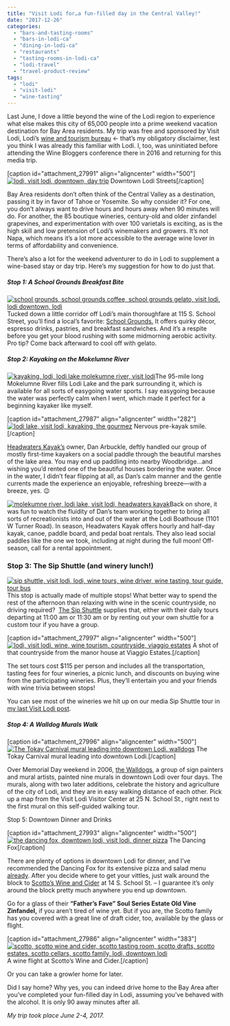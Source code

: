```yaml
---
title: "Visit Lodi for…a fun-filled day in the Central Valley!"
date: "2017-12-26"
categories: 
  - "bars-and-tasting-rooms"
  - "bars-in-lodi-ca"
  - "dining-in-lodi-ca"
  - "restaurants"
  - "tasting-rooms-in-lodi-ca"
  - "lodi-travel"
  - "travel-product-review"
tags: 
  - "lodi"
  - "visit-lodi"
  - "wine-tasting"
---
```


Last June, I dove a little beyond the wine of the Lodi region to experience what else makes this city of 65,000 people into a prime weekend vacation destination for Bay Area residents. My trip was free and sponsored by Visit Lodi, Lodi’s [wine and tourism bureau](http://www.visitlodi.com/) ← that’s my obligatory disclaimer, lest you think I was already this familiar with Lodi. I, too, was uninitiated before attending the Wine Bloggers conference there in 2016 and returning for this media trip.

\[caption id="attachment\_27991" align="aligncenter" width="500"\][![lodi, visit lodi, downtown, day trip](http://s3.amazonaws.com/thegourmez-wpmedia/2017/12/Visit-Lodi-070-500x334.jpg)](http://s3.amazonaws.com/thegourmez-wpmedia/2017/12/Visit-Lodi-070.jpg) Downtown Lodi Streets\[/caption\]

Bay Area residents don’t often think of the Central Valley as a destination, passing it by in favor of Tahoe or Yosemite. So why consider it? For one, you don’t always want to drive hours and hours away when 90 minutes will do. For another, the 85 boutique wineries, century-old and older zinfandel grapevines, and experimentation with over 100 varietals is exciting, as is the high skill and low pretension of Lodi’s winemakers and growers. It’s not Napa, which means it’s a lot more accessible to the average wine lover in terms of affordability and convenience.

There’s also a lot for the weekend adventurer to do in Lodi to supplement a wine-based stay or day trip. Here’s my suggestion for how to do just that.

##### Stop 1: A School Grounds Breakfast Bite

[![school grounds, school grounds coffee, school grounds gelato, visit lodi, lodi downtown, lodi](http://s3.amazonaws.com/thegourmez-wpmedia/2017/12/Visit-Lodi-045-500x337.jpg)](http://s3.amazonaws.com/thegourmez-wpmedia/2017/12/Visit-Lodi-045.jpg)Tucked down a little corridor off Lodi’s main thoroughfare at 115 S. School Street, you’ll find a local’s favorite: [School Grounds.](http://www.schoolgroundscoffee.org/) It offers quirky décor, espresso drinks, pastries, and breakfast sandwiches. And it’s a respite before you get your blood rushing with some midmorning aerobic activity. Pro tip? Come back afterward to cool off with gelato.

##### Stop 2: Kayaking on the Mokelumne River

[![kayaking, lodi, lodi lake molekumne river, visit lodi](http://s3.amazonaws.com/thegourmez-wpmedia/2017/12/Visit-Lodi-053-282x500.jpg)](http://s3.amazonaws.com/thegourmez-wpmedia/2017/12/Visit-Lodi-053.jpg)The 95-mile long Mokelumne River fills Lodi Lake and the park surrounding it, which is available for all sorts of easygoing water sports. I say easygoing because the water was perfectly calm when I went, which made it perfect for a beginning kayaker like myself.

\[caption id="attachment\_27987" align="aligncenter" width="282"\][![lodi lake, visit lodi, kayaking, the gourmez](http://s3.amazonaws.com/thegourmez-wpmedia/2017/12/Visit-Lodi-047-282x500.jpg)](http://s3.amazonaws.com/thegourmez-wpmedia/2017/12/Visit-Lodi-047.jpg) Nervous pre-kayak smile.\[/caption\]

[Headwaters Kayak’s](http://www.headwaterskayak.com/lodi-boathouse.html) owner, Dan Arbuckle, deftly handled our group of mostly first-time kayakers on a social paddle through the beautiful marshes of the lake area. You may end up paddling into nearby Woodbridge…and wishing you’d rented one of the beautiful houses bordering the water. Once in the water, I didn’t fear flipping at all, as Dan’s calm manner and the gentle currents made the experience an enjoyable, refreshing breeze—with a breeze, yes. 😉

[![molekumne river, lodi lake, visit lodi, headwaters kayak](http://s3.amazonaws.com/thegourmez-wpmedia/2017/12/Visit-Lodi-051-282x500.jpg)](http://s3.amazonaws.com/thegourmez-wpmedia/2017/12/Visit-Lodi-051.jpg)Back on shore, it was fun to watch the fluidity of Dan’s team working together to bring all sorts of recreationists into and out of the water at the Lodi Boathouse (1101 W Turner Road). In season, Headwaters Kayak offers hourly and half-day kayak, canoe, paddle board, and pedal boat rentals. They also lead social paddles like the one we took, including at night during the full moon! Off-season, call for a rental appointment.

### Stop 3: The Sip Shuttle (and winery lunch!)

[![sip shuttle, visit lodi, lodi, wine tours, wine driver, wine tasting, tour guide, tour bus](http://s3.amazonaws.com/thegourmez-wpmedia/2017/12/Visit-Lodi-073-500x327.jpg)](http://s3.amazonaws.com/thegourmez-wpmedia/2017/12/Visit-Lodi-073.jpg)This stop is actually made of multiple stops! What better way to spend the rest of the afternoon than relaxing with wine in the scenic countryside, no driving required?  [The Sip Shuttle](https://sipshuttle.com/) supplies that, either with their daily tours departing at 11:00 am or 11:30 am or by renting out your own shuttle for a custom tour if you have a group.

\[caption id="attachment\_27997" align="aligncenter" width="500"\][![lodi, visit lodi, wine, wine tourism, countryside, viaggio estates](http://s3.amazonaws.com/thegourmez-wpmedia/2017/12/Visit-Lodi-200-500x334.jpg)](http://s3.amazonaws.com/thegourmez-wpmedia/2017/12/Visit-Lodi-200.jpg) A shot of that countryside from the manor house at Viaggio Estates.\[/caption\]

The set tours cost $115 per person and includes all the transportation, tasting fees for four wineries, a picnic lunch, and discounts on buying wine from the participating wineries. Plus, they’ll entertain you and your friends with wine trivia between stops!

You can see most of the wineries we hit up on our media Sip Shuttle tour in [my last Visit Lodi post](http://thegourmez.com/2017/10/04/visit-lodi-wines-winemakers-personality/).

##### Stop 4: A Walldog Murals Walk

\[caption id="attachment\_27996" align="aligncenter" width="500"\][![The Tokay Carnival mural leading into downtown Lodi. walldogs](http://s3.amazonaws.com/thegourmez-wpmedia/2017/12/Visit-Lodi-072-500x291.jpg)](http://s3.amazonaws.com/thegourmez-wpmedia/2017/12/Visit-Lodi-072.jpg) The Tokay Carnival mural leading into downtown Lodi.\[/caption\]

Over Memorial Day weekend in 2006, [the Walldogs,](http://thewalldogs.com/) a group of sign painters and mural artists, painted nine murals in downtown Lodi over four days. The murals, along with two later additions, celebrate the history and agriculture of the city of Lodi, and they are in easy walking distance of each other. Pick up a map from the Visit Lodi Visitor Center at 25 N. School St., right next to the first mural on this self-guided walking tour.

Stop 5: Downtown Dinner and Drinks

\[caption id="attachment\_27993" align="aligncenter" width="500"\][![the dancing fox, downtown lodi, visit lodi, dinner pizza](http://s3.amazonaws.com/thegourmez-wpmedia/2017/12/Visit-Lodi-017-500x334.jpg)](http://s3.amazonaws.com/thegourmez-wpmedia/2017/12/Visit-Lodi-017.jpg) The Dancing Fox\[/caption\]

There are plenty of options in downtown Lodi for dinner, and I’ve recommended the Dancing Fox for its extensive pizza and salad menu [already](http://thegourmez.com/2017/07/16/visit-lodi-food/). After you decide where to get your vittles, just walk around the block to [Scotto’s Wine and Cider](https://www.scottoswineandcider.com/) at 14 S. School St. – I guarantee it’s only around the block pretty much anywhere you end up downtown.

Go for a glass of their **“Father’s Fave” Soul Series Estate Old Vine Zinfandel,** if you aren’t tired of wine yet. But if you are, the Scotto family has you covered with a great line of draft cider, too, available by the glass or flight.

\[caption id="attachment\_27986" align="aligncenter" width="383"\][![scotto, scotto wine and cider, scotto tasting room, scotto drafts, scotto estates, scotto cellars, scotto family, lodi, downtown lodi](http://s3.amazonaws.com/thegourmez-wpmedia/2017/12/Visit-Lodi-040-383x500.jpg)](http://s3.amazonaws.com/thegourmez-wpmedia/2017/12/Visit-Lodi-040.jpg) A wine flight at Scotto’s Wine and Cider.\[/caption\]

Or you can take a growler home for later.

Did I say home? Why yes, you can indeed drive home to the Bay Area after you’ve completed your fun-filled day in Lodi, assuming you’ve behaved with the alcohol. It is only 90 away minutes after all.

_My trip took place June 2-4, 2017._

